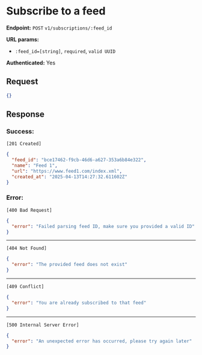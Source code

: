 # Subscribe to a feed

**Endpoint:** `POST` `v1/subscriptions/:feed_id`

**URL params:**
- `:feed_id=[string]`, `required`, `valid UUID`

**Authenticated:** Yes

## Request

```json
{}
```

## Response

### Success:

`[201 Created]`
```json
{
  "feed_id": "bce17462-f9cb-46d6-a627-353a6b84e322",
  "name": "Feed 1",
  "url": "https://www.feed1.com/index.xml",
  "created_at": "2025-04-13T14:27:32.611602Z"
}
```

### Error:
`[400 Bad Request]`
```json
{
  "error": "Failed parsing feed ID, make sure you provided a valid ID"
}
```

---

`[404 Not Found]`
```json
{
  "error": "The provided feed does not exist"
}
```

---

`[409 Conflict]`
```json
{
  "error": "You are already subscribed to that feed"
}
```

---

`[500 Internal Server Error]`
```json
{
  "error": "An unexpected error has occurred, please try again later"
}
```
